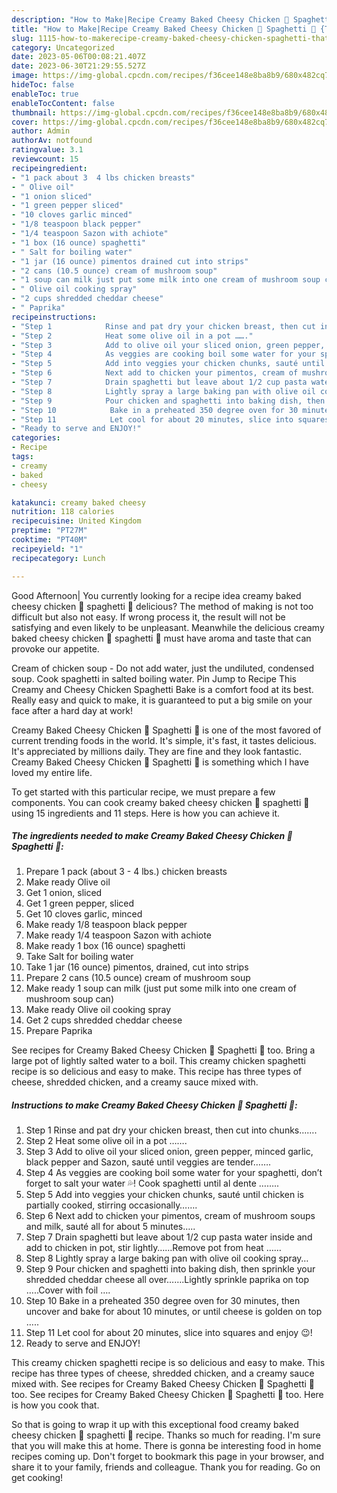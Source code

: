 ```yaml
---
description: "How to Make|Recipe Creamy Baked Cheesy Chicken 🐔 Spaghetti 🍝 {That is Simple"
title: "How to Make|Recipe Creamy Baked Cheesy Chicken 🐔 Spaghetti 🍝 {That is Simple"
slug: 1115-how-to-makerecipe-creamy-baked-cheesy-chicken-spaghetti-that-is-simple
category: Uncategorized
date: 2023-05-06T00:08:21.407Z
date: 2023-06-30T21:29:55.527Z
image: https://img-global.cpcdn.com/recipes/f36cee148e8ba8b9/680x482cq70/creamy-baked-cheesy-chicken-spaghetti-recipe-main-photo.jpg
hideToc: false
enableToc: true
enableTocContent: false
thumbnail: https://img-global.cpcdn.com/recipes/f36cee148e8ba8b9/680x482cq70/creamy-baked-cheesy-chicken-spaghetti-recipe-main-photo.jpg
cover: https://img-global.cpcdn.com/recipes/f36cee148e8ba8b9/680x482cq70/creamy-baked-cheesy-chicken-spaghetti-recipe-main-photo.jpg
author: Admin
authorAv: notfound
ratingvalue: 3.1
reviewcount: 15
recipeingredient:
- "1 pack about 3  4 lbs chicken breasts"
- " Olive oil"
- "1 onion sliced"
- "1 green pepper sliced"
- "10 cloves garlic minced"
- "1/8 teaspoon black pepper"
- "1/4 teaspoon Sazon with achiote"
- "1 box (16 ounce) spaghetti"
- " Salt for boiling water"
- "1 jar (16 ounce) pimentos drained cut into strips"
- "2 cans (10.5 ounce) cream of mushroom soup"
- "1 soup can milk just put some milk into one cream of mushroom soup can"
- " Olive oil cooking spray"
- "2 cups shredded cheddar cheese"
- " Paprika"
recipeinstructions:
- "Step 1            Rinse and pat dry your chicken breast, then cut into chunks……."
- "Step 2            Heat some olive oil in a pot ……."
- "Step 3            Add to olive oil your sliced onion, green pepper, minced garlic, black pepper and Sazon, sauté until veggies are tender……."
- "Step 4            As veggies are cooking boil some water for your spaghetti, don’t forget to salt your water 💦! Cook spaghetti until al dente …….."
- "Step 5            Add into veggies your chicken chunks, sauté until chicken is partially cooked, stirring occasionally……."
- "Step 6            Next add to chicken your pimentos, cream of mushroom soups and milk, sauté all for about 5 minutes….."
- "Step 7            Drain spaghetti but leave about 1/2 cup pasta water inside and add to chicken in pot, stir lightly……Remove pot from heat ……"
- "Step 8            Lightly spray a large baking pan with olive oil cooking spray…"
- "Step 9            Pour chicken and spaghetti into baking dish, then sprinkle your shredded cheddar cheese all over…….Lightly sprinkle paprika on top …..Cover with foil …."
- "Step 10            Bake in a preheated 350 degree oven for 30 minutes, then uncover and bake for about 10 minutes, or until cheese is golden on top ….."
- "Step 11            Let cool for about 20 minutes, slice into squares and enjoy 😉!"
- "Ready to serve and ENJOY!"
categories:
- Recipe
tags:
- creamy
- baked
- cheesy

katakunci: creamy baked cheesy 
nutrition: 118 calories
recipecuisine: United Kingdom
preptime: "PT27M"
cooktime: "PT40M"
recipeyield: "1"
recipecategory: Lunch

---
```



Good Afternoon| You currently looking for a recipe idea creamy baked cheesy chicken 🐔 spaghetti 🍝 delicious? The method of making is not too difficult but also not easy. If wrong process it, the result will not be satisfying and even likely to be unpleasant. Meanwhile the delicious creamy baked cheesy chicken 🐔 spaghetti 🍝 must have aroma and taste that can provoke our appetite.





Cream of chicken soup - Do not add water, just the undiluted, condensed soup. Cook spaghetti in salted boiling water. Pin Jump to Recipe This Creamy and Cheesy Chicken Spaghetti Bake is a comfort food at its best. Really easy and quick to make, it is guaranteed to put a big smile on your face after a hard day at work!

Creamy Baked Cheesy Chicken 🐔 Spaghetti 🍝 is one of the most favored of current trending foods in the world. It's simple, it's fast, it tastes delicious. It's appreciated by millions daily. They are fine and they look fantastic. Creamy Baked Cheesy Chicken 🐔 Spaghetti 🍝 is something which I have loved my entire life.


To get started with this particular recipe, we must prepare a few components. You can cook creamy baked cheesy chicken 🐔 spaghetti 🍝 using 15 ingredients and 11 steps. Here is how you can achieve it.

<!--inarticleads1-->

##### The ingredients needed to make Creamy Baked Cheesy Chicken 🐔 Spaghetti 🍝:

1. Prepare 1 pack (about 3 - 4 lbs.) chicken breasts
1. Make ready  Olive oil
1. Get 1 onion, sliced
1. Get 1 green pepper, sliced
1. Get 10 cloves garlic, minced
1. Make ready 1/8 teaspoon black pepper
1. Make ready 1/4 teaspoon Sazon with achiote
1. Make ready 1 box (16 ounce) spaghetti
1. Take  Salt for boiling water
1. Take 1 jar (16 ounce) pimentos, drained, cut into strips
1. Prepare 2 cans (10.5 ounce) cream of mushroom soup
1. Make ready 1 soup can milk (just put some milk into one cream of mushroom soup can)
1. Make ready  Olive oil cooking spray
1. Get 2 cups shredded cheddar cheese
1. Prepare  Paprika


See recipes for Creamy Baked Cheesy Chicken 🐔 Spaghetti 🍝 too. Bring a large pot of lightly salted water to a boil. This creamy chicken spaghetti recipe is so delicious and easy to make. This recipe has three types of cheese, shredded chicken, and a creamy sauce mixed with. 

<!--inarticleads2-->

##### Instructions to make Creamy Baked Cheesy Chicken 🐔 Spaghetti 🍝:

1. Step 1            Rinse and pat dry your chicken breast, then cut into chunks…….
1. Step 2            Heat some olive oil in a pot …….
1. Step 3            Add to olive oil your sliced onion, green pepper, minced garlic, black pepper and Sazon, sauté until veggies are tender…….
1. Step 4            As veggies are cooking boil some water for your spaghetti, don’t forget to salt your water 💦! Cook spaghetti until al dente ……..
1. Step 5            Add into veggies your chicken chunks, sauté until chicken is partially cooked, stirring occasionally…….
1. Step 6            Next add to chicken your pimentos, cream of mushroom soups and milk, sauté all for about 5 minutes…..
1. Step 7            Drain spaghetti but leave about 1/2 cup pasta water inside and add to chicken in pot, stir lightly……Remove pot from heat ……
1. Step 8            Lightly spray a large baking pan with olive oil cooking spray…
1. Step 9            Pour chicken and spaghetti into baking dish, then sprinkle your shredded cheddar cheese all over…….Lightly sprinkle paprika on top …..Cover with foil ….
1. Step 10            Bake in a preheated 350 degree oven for 30 minutes, then uncover and bake for about 10 minutes, or until cheese is golden on top …..
1. Step 11            Let cool for about 20 minutes, slice into squares and enjoy 😉!
1. Ready to serve and ENJOY!

This creamy chicken spaghetti recipe is so delicious and easy to make. This recipe has three types of cheese, shredded chicken, and a creamy sauce mixed with. See recipes for Creamy Baked Cheesy Chicken 🐔 Spaghetti 🍝 too. See recipes for Creamy Baked Cheesy Chicken 🐔 Spaghetti 🍝 too. Here is how you cook that. 

So that is going to wrap it up with this exceptional food creamy baked cheesy chicken 🐔 spaghetti 🍝 recipe. Thanks so much for reading. I'm sure that you will make this at home. There is gonna be interesting food in home recipes coming up. Don't forget to bookmark this page in your browser, and share it to your family, friends and colleague. Thank you for reading. Go on get cooking!

